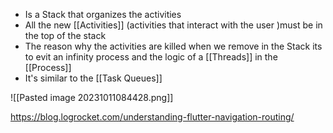 
* Is a Stack that organizes the  activities
* All the new [[Activities]] (activities that interact with the user )must be in the top of the stack
* The reason why the activities are killed when we remove in the Stack its to evit an infinity process and the logic of a [[Threads]] in the [[Process]]
* It's similar to the [[Task Queues]]

![[Pasted image 20231011084428.png]]

https://blog.logrocket.com/understanding-flutter-navigation-routing/
